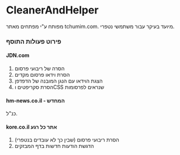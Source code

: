 # CleanerAndHelper

מפותח ע"י מפתחים מאתר tchumim.com. מיועד בעיקר עבור משתמשי נטפרי.

### פירוט פעולות התוסף

#### JDN.com

1. הסרה של ריבועי פרסום
2. הסרת וידאו פרסום מקדים 
3. הצגת הוידאו עם הנגן המובנה של הדפדפן
4. הסרת סקריפטים וCSS שנראים לפרסומות

#### hm-news.co.il - המחדש

כנ"ל.

#### kore.co.il אתר כל רגע

1. הסרת ריבועי פרסום (שבין כך לא עובדים בנטפרי)
2. הדגשת הודעות חדשות בדף המבזקים




